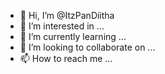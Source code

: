 - 👋 Hi, I’m @ItzPanDiitha
- 👀 I’m interested in ...
- 🌱 I’m currently learning ...
- 💞️ I’m looking to collaborate on ...
- 📫 How to reach me ...

<!---
ItzPanDiitha/ItzPanDiitha is a ✨ special ✨ repository because its `README.md` (this file) appears on your GitHub profile.
You can click the Preview link to take a look at your changes.
--->
